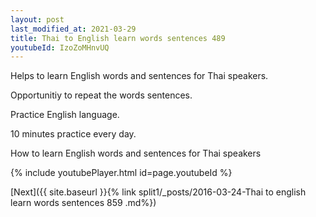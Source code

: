 ```yaml
---
layout: post
last_modified_at: 2021-03-29
title: Thai to English learn words sentences 489 
youtubeId: IzoZoMHnvUQ
---
```

 
 
Helps to learn English words and sentences for Thai speakers.

Opportunitiy to repeat the words sentences. 

Practice English language. 
 
10 minutes practice every day. 
 
How to learn English words and sentences for Thai speakers 
 
{% include youtubePlayer.html id=page.youtubeId %}
 
 
[Next]({{ site.baseurl }}{% link  split1/_posts/2016-03-24-Thai to english learn words sentences 859 .md%})
 
